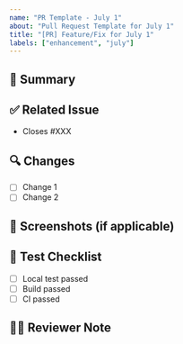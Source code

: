 ```yaml
---
name: "PR Template - July 1"
about: "Pull Request Template for July 1"
title: "[PR] Feature/Fix for July 1"
labels: ["enhancement", "july"]
---
```


## 📌 Summary

<!-- Describe what this PR does -->

## ✅ Related Issue

- Closes #XXX

## 🔍 Changes

- [ ] Change 1
- [ ] Change 2

## 📸 Screenshots (if applicable)

## 🧪 Test Checklist

- [ ] Local test passed
- [ ] Build passed
- [ ] CI passed

## 🙋‍♂️ Reviewer Note

<!-- Anything reviewers should take special note of -->
